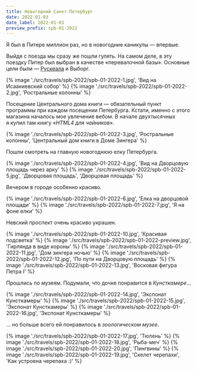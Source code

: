 ```yaml
---
title: Новогодний Санкт-Петербург
date: 2022-01-03
date_label: 2022-01-03
preview_prefix: spb-01-2022
---
```

Я был в Питере миллион раз, но в новогодние каникулы — впервые.

Выйдя с поезда мы сразу же пошли гулять. На самом деле, в эту поездку Питер был выбран в качестве «перевалочной базы». Основные цели были — [Рускеала](/travels/ruskeala-01-2022/) и Выборг.

{% image './src/travels/spb-2022/spb-01-2022-1.jpg', 'Вид на Исаакиевский собор' %}
{% image './src/travels/spb-2022/spb-01-2022-2.jpg', 'Ростральные колонны' %}

Посещение Центрального дома книги — обязательный пункт программы при каждом посещении Петербурга. Кстати, именно с этого магазина началось мое увлечение вебом. В начале двухтысячных я купил там книгу _«HTML4 для чайников»_.

{% image './src/travels/spb-2022/spb-01-2022-3.jpg', 'Ростральные колонны', 'Центральный дом книги в Доме Зингера' %}

Пошли смотреть на главную новогоднюю елку Петербурга.

{% image './src/travels/spb-2022/spb-01-2022-4.jpg', 'Вид на Дворцовую площадь через арку' %}
{% image './src/travels/spb-2022/spb-01-2022-5.jpg', 'Дворцовая площадь', 'Дворцовая площадь' %}

Вечером в городе особенно красиво.

{% image './src/travels/spb-2022/spb-01-2022-6.jpg', 'Елка на дворцовой площади' %}
{% image './src/travels/spb-2022/spb-01-2022-7.jpg', 'Я на фоне елки' %}

Невский проспект очень красиво украшен.

{% image './src/travels/spb-2022/spb-01-2022-10.jpg', 'Красивая подсветка' %}
{% image './src/travels/spb-2022/spb-01-2022-preview.jpg', 'Гирлянда в виде короны' %}
{% image './src/travels/spb-2022/spb-01-2022-11.jpg', 'Дом зингера ночью' %}
{% image './src/travels/spb-2022/spb-01-2022-12.jpg', 'По пути на Дворцовую площадь' %}
{% image './src/travels/spb-2022/spb-01-2022-13.jpg', 'Восковая фигура Петра I' %}

Прошлись по музеям. Подумали, что дочке понравится в _Кунсткамере_...

{% image './src/travels/spb-2022/spb-01-2022-14.jpg', 'Экспонат Кунсткамеры' %}
{% image './src/travels/spb-2022/spb-01-2022-15.jpg', 'Экспонат Кунсткамеры' %}
{% image './src/travels/spb-2022/spb-01-2022-16.jpg', 'Экспонат Кунсткамеры' %}


... но больше всего ей понравилось в _зоологическом музее_.

{% image './src/travels/spb-2022/spb-01-2022-17.jpg', 'Тюлень' %}
{% image './src/travels/spb-2022/spb-01-2022-18.jpg', 'Рыба-меч' %}
{% image './src/travels/spb-2022/spb-01-2022-20.jpg', 'Пингвины' %}
{% image './src/travels/spb-2022/spb-01-2022-19.jpg', 'Скелет черепахи', 'Как устроена черепаха :)' %}

